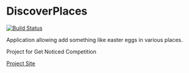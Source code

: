 DiscoverPlaces
===

[![Build Status](https://travis-ci.org/sarven/discover-places-backend.svg?branch=master)](https://travis-ci.org/sarven/discover-places-backend)

Application allowing add something like easter eggs in various places.

Project for Get Noticed Competition

[Project Site](http://discoverplaces.sarvendev.com/)

